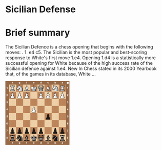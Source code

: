 
Sicilian Defense
================

# Brief summary


The Sicilian Defence is a chess opening that begins with the following moves: . 1. e4 c5. The Sicilian is the most popular and best-scoring response to White's first move 1.e4. Opening 1.d4 is a statistically more successful opening for White because of the high success rate of the Sicilian defence against 1.e4. New In Chess stated in its 2000 Yearbook that, of the games in its database, White ...

<img src="/img/Sicilian Defense.jpg" width="200"/>